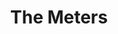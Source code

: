 ---
title: "The Meters"
summary: "Considered by many to be one of the founding fathers of funk, The Meters created a unique sound that lasted through the sixties and seventies and was reborn in the late eighties. Their trademark sound blends funk, blues, and dance grooves with a New Orleans vibe. The history of this native New Orleans band dates back to 1965, when keyboardist & vocalist Art Neville recruited bassist George Porter Jr., drummer Joseph 'Zigaboo' Modeliste and guitarist Leo Nocentelli to form The Meters. They became the house band for and his record label, . In 1969 the Meters released \"Sophisticated Cissy\" and \"Cissy Strut\", both major R&B chart hits. Cyril Neville, Art Neville's brother, joined the band in 1975 as a percussionist and vocalist for three of their albums for Reprise/Warner Brothers. After twelve years and ten studio albums, The Meters disbanded in 1979 due to business problems. The original line-up reformed after an informal jam during the 1989 New Orleans Jazz and Heritage Festival. In 1994, Art Neville and Porter, alongside two new members, were officially christened The , and continued to perform into the next decade."
slug: "the-meters"
image: "the-meters.jpg"
apple_music_artist_url: "https://music.apple.com/gb/artist/the-meters/7314214"
wikipedia_url: "none"
---